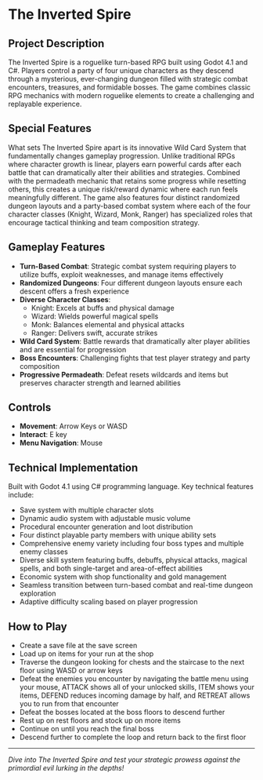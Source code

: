 # The Inverted Spire

## Project Description
The Inverted Spire is a roguelike turn-based RPG built using Godot 4.1 and C#. Players control a party of four unique characters as they descend through a mysterious, ever-changing dungeon filled with strategic combat encounters, treasures, and formidable bosses. The game combines classic RPG mechanics with modern roguelike elements to create a challenging and replayable experience.

## Special Features
What sets The Inverted Spire apart is its innovative Wild Card System that fundamentally changes gameplay progression. Unlike traditional RPGs where character growth is linear, players earn powerful cards after each battle that can dramatically alter their abilities and strategies. Combined with the permadeath mechanic that retains some progress while resetting others, this creates a unique risk/reward dynamic where each run feels meaningfully different. The game also features four distinct randomized dungeon layouts and a party-based combat system where each of the four character classes (Knight, Wizard, Monk, Ranger) has specialized roles that encourage tactical thinking and team composition strategy.

## Gameplay Features
- **Turn-Based Combat**: Strategic combat system requiring players to utilize buffs, exploit weaknesses, and manage items effectively
- **Randomized Dungeons**: Four different dungeon layouts ensure each descent offers a fresh experience
- **Diverse Character Classes**: 
  - Knight: Excels at buffs and physical damage
  - Wizard: Wields powerful magical spells
  - Monk: Balances elemental and physical attacks
  - Ranger: Delivers swift, accurate strikes
- **Wild Card System**: Battle rewards that dramatically alter player abilities and are essential for progression
- **Boss Encounters**: Challenging fights that test player strategy and party composition
- **Progressive Permadeath**: Defeat resets wildcards and items but preserves character strength and learned abilities

## Controls
- **Movement**: Arrow Keys or WASD
- **Interact**: E key
- **Menu Navigation**: Mouse

## Technical Implementation
Built with Godot 4.1 using C# programming language. Key technical features include:

- Save system with multiple character slots
- Dynamic audio system with adjustable music volume
- Procedural encounter generation and loot distribution
- Four distinct playable party members with unique ability sets
- Comprehensive enemy variety including four boss types and multiple enemy classes
- Diverse skill system featuring buffs, debuffs, physical attacks, magical spells, and both single-target and area-of-effect abilities
- Economic system with shop functionality and gold management
- Seamless transition between turn-based combat and real-time dungeon exploration
- Adaptive difficulty scaling based on player progression

## How to Play
- Create a save file at the save screen
- Load up on items for your run at the shop
- Traverse the dungeon looking for chests and the staircase to the next floor using WASD or arrow keys
- Defeat the enemies you encounter by navigating the battle menu using your mouse, ATTACK shows all of your unlocked skills, ITEM shows your items, DEFEND reduces incoming damage by half, and RETREAT allows you to run from that encounter
- Defeat the bosses located at the boss floors to descend further
- Rest up on rest floors and stock up on more items
- Continue on until you reach the final boss
- Descend further to complete the loop and return back to the first floor

---
*Dive into The Inverted Spire and test your strategic prowess against the primordial evil lurking in the depths!*
